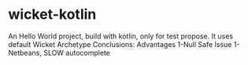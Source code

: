 # wicket-kotlin
An Hello World project, build with kotlin, only for test propose.
It uses default Wicket Archetype
Conclusions:
Advantages
1-Null Safe
Issue
1-Netbeans, SLOW autocomplete
